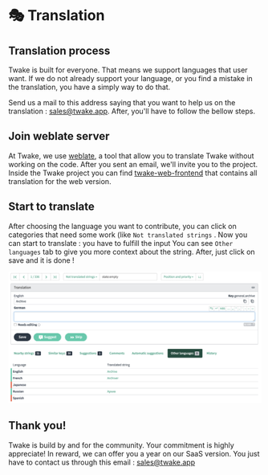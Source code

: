 # 🎭 Translation

## Translation process

Twake is built for everyone. That means we support languages that user want. If we do not already  support your language, or you find a mistake in the translation, you have a simply way to do that.

Send us a mail to this address saying that you want to help us on the translation : [sales@twake.app](mailto:sales@twake.app). After, you'll have to follow the bellow steps.



## Join weblate server

At Twake, we use [weblate](https://hosted.weblate.org/), a tool that allow you to translate Twake without working on the code. After you sent an email, we'll invite you to the project. Inside the Twake project you can find  [twake-web-frontend](https://hosted.weblate.org/projects/twake/twake-web-frontend/) that contains all translation for the web version.

## Start to translate

After choosing the language you want to contribute, you can click on categories that need some work \(like `Not translated strings` . Now you can start to translate : you have to fulfill the input You can see `Other languages` tab to give you more context about the string. After, just click on save and it is done !

![](../.gitbook/assets/image%20%286%29.png)

## Thank you! 

Twake is build by and for the community. Your commitment is highly appreciate! In reward, we can offer you a year on our SaaS version. You just have to contact us through this email : [sales@twake.app](mailto:sales@twake.app)



